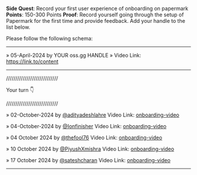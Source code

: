 **Side Quest**: Record your first user experience of onboarding on papermark
**Points**: 150-300 Points
**Proof**: Record yourself going through the setup of Papermark for the first time and provide
feedback. Add your handle to the list below.

Please follow the following schema:

---

» 05-April-2024 by YOUR oss.gg HANDLE » Video Link: https://link.to/content

---

////////////////////////////

Your turn 👇

////////////////////////////

» 02-October-2024 by [@adityadeshlahre](https://oss.gg/adityadeshlahre/) Video Link: [onboarding-video](https://drive.google.com/file/d/1PfPQoZhdgK9srEZpeUqtdpf6w89GRKbi/view)

» 04-October-2024 by [@Ionfinisher](https://oss.gg/Ionfinisher/) Video Link: [onboarding-video](https://www.loom.com/share/3190223108594d6fa10ccfdd9cab6f4e?sid=aabdf87d-12c4-4486-a2b5-c9a6feac6f43)

» 04 October 2024 by [@thefool76](https://oss.gg/thefool76/) Video Link: [onboarding-video](https://drive.google.com/drive/folders/1jcwaaxBxoL9c3sYmoQT3hGcmN6oob_hn?usp=share_link)

» 10 October 2024 by [@PiyushXmishra](https://oss.gg/PiyushXmishra/) Video Link: [onboarding-video](https://youtu.be/X9uQQLdhjeI)

» 17 October 2024 by [@sateshcharan](https://oss.gg/sateshcharan/) Video Link: [onboarding-video](https://drive.google.com/file/d/17z6kzm-U23gKUFyq4Rfxz9c-pLXui2XH/view?usp=sharing)


---
